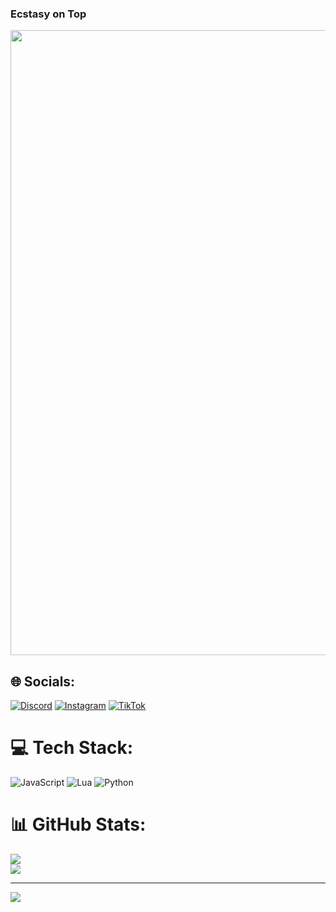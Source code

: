 ### Ecstasy on Top
<img src="https://media.giphy.com/media/3o752dyjhKyDJlhJTi/giphy.gif" width="1000px"/>


## 🌐 Socials:
[![Discord](https://img.shields.io/badge/Discord-%237289DA.svg?logo=discord&logoColor=white)](https://discord.gg/ecstasylua) [![Instagram](https://img.shields.io/badge/Instagram-%23E4405F.svg?logo=Instagram&logoColor=white)](https://instagram.com/pryncelucifer) [![TikTok](https://img.shields.io/badge/TikTok-%23000000.svg?logo=TikTok&logoColor=white)](https://tiktok.com/@pryncelucifer) 

# 💻 Tech Stack:
![JavaScript](https://img.shields.io/badge/javascript-%23323330.svg?style=for-the-badge&logo=javascript&logoColor=%23F7DF1E) ![Lua](https://img.shields.io/badge/lua-%232C2D72.svg?style=for-the-badge&logo=lua&logoColor=white) ![Python](https://img.shields.io/badge/python-3670A0?style=for-the-badge&logo=python&logoColor=ffdd54)
# 📊 GitHub Stats:
![](https://github-readme-streak-stats.herokuapp.com/?user=4jayyy&theme=dark&hide_border=false)<br/>
![](https://github-readme-stats.vercel.app/api/top-langs/?username=4jayyy&theme=dark&hide_border=false&include_all_commits=false&count_private=false&layout=compact)

---
[![](https://visitcount.itsvg.in/api?id=4jayyy&icon=0&color=0)](https://visitcount.itsvg.in)
